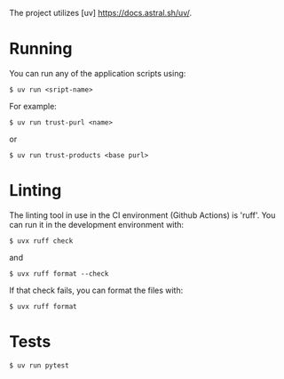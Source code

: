 
The project utilizes [uv] https://docs.astral.sh/uv/.

# Running

You can run any of the application scripts using:

```
$ uv run <sript-name>
```

For example:

```
$ uv run trust-purl <name>
```

or

```
$ uv run trust-products <base purl>
```

# Linting

The linting tool in use in the CI environment (Github Actions) is 'ruff'. You can run it in the development environment with:

```
$ uvx ruff check
```

and 

```
$ uvx ruff format --check
```

If that check fails, you can format the files with:

```
$ uvx ruff format
```

# Tests

```
$ uv run pytest
```